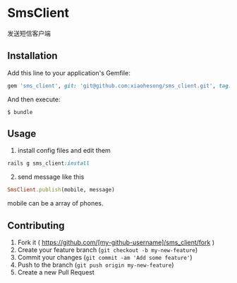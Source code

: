 # SmsClient

发送短信客户端

## Installation

Add this line to your application's Gemfile:

```ruby
gem 'sms_client', git: 'git@github.com:xiaohesong/sms_client.git', tag: 'v0.0.5'
```

And then execute:

    $ bundle

## Usage

1. install config files and edit them

```ruby
rails g sms_client:install
```

2. send message like this

```ruby
SmsClient.publish(mobile, message)
```
mobile can be a array of phones.

## Contributing

1. Fork it ( https://github.com/[my-github-username]/sms_client/fork )
2. Create your feature branch (`git checkout -b my-new-feature`)
3. Commit your changes (`git commit -am 'Add some feature'`)
4. Push to the branch (`git push origin my-new-feature`)
5. Create a new Pull Request
